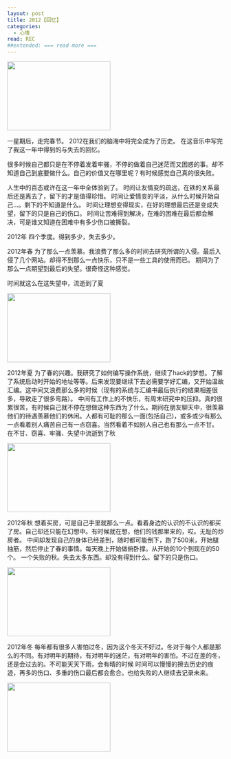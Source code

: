 ```yaml
---
layout: post
title: 2012【回忆】
categories:
  - 心情
read: REC
##extended: === read more ===
---
```

<div class="figure box right no_margin_top"><img src="/moonblog/images/img/2013-02-14-first-blog.jpg" width="240" height="160"></div>
  
一星期后，走完春节。
2012在我们的脑海中将完全成为了历史。
在这音乐中写完了我这一年中得到的与失去的回忆。

很多时候自己都只是在不停着发着牢骚，不停的做着自己迷茫而又困惑的事。却不知道自己到底要做什么。自己的价值又在哪里呢？有时候感觉自己真的很失败。

人生中的百态或许在这一年中全体验到了。
时间让友情变的疏远，在铁的关系最后还是离去了，留下的才是值得珍惜。
时间让爱情变的平淡，从什么时候开始自己...。剩下的不知道是什么。
时间让理想变得现实，在好的理想最后还是变成失望，留下的只是自己的伤口。
时间让苦难得到解决，在难的困难在最后都会解决，可是谁又知道在困难中有多少伤口被撕裂。



 
2012年 四个季度。得到多少，失去多少。


2012年春
为了那么一点羡慕。我浪费了那么多的时间去研究所谓的入侵。最后入侵了几个网站。却得不到那么一点快乐，只不是一些工具的使用而已。
期间为了那么一点期望到最后的失望。很奇怪这种感觉。

时间就这么在这失望中，流逝到了夏

<div class="figure box right "><img src="/moonblog/images/img/2013-02-14-first-blog.jpg" width="240" height="160"></div>

2012年夏
为了春的兴趣。我研究了如何编写操作系统，继续了hack的梦想。了解了系统启动时开始的地址等等。后来发现要继续下去必需要学好汇编，又开始温故汇编。这中间又浪费那么多的时候（现有的系统与汇编书最后执行的结果相差很多，导致走了很多弯路）。
中间有工作上的不快乐，有周末研究中的压抑。真的很累很苦，有时候自己就不停在想做这种东西为了什么。期间在朋友聊天中，很羡慕他们的待遇羡慕他们的休闲。人都有可耻的那么一面(包括自己)，或多或少有那么一点看着别人痛苦自己有一点窃喜。当然看着不如别人自己也有那么一点不甘。
在不甘、窃喜、牢骚、失望中流逝到了秋
<div class="figure box right "><img src="/moonblog/images/img/2013-02-14-first-blog.jpg" width="240" height="160"></div>


2012年秋
想着买房，可是自己手里就那么一点。看着身边的认识的不认识的都买了房。自己却还只能在幻想中。有时候就在想，他们的钱那里来的，哎。无耻的炒房者。
中间却发现自己的身体已经差到，随时都可能倒下，跑了500米，开始腿抽筋，然后停止了春的事情。每天晚上开始做俯卧撑。从开始的10个到现在的50个。
一个失败的秋。失去太多东西。却没有得到什么。留下的只是伤口。

<div class="figure box right "><img src="/moonblog/images/img/2013-02-14-first-blog.jpg" width="240" height="160"></div>

2012年冬
每年都有很多人害怕过冬，因为这个冬天不好过。冬对于每个人都是那么的不同。有对明年的期待，有对明年的迷茫，有对明年的害怕。不过在差的冬，还是会过去的。不可能天天下雨，会有晴的时候
时间可以慢慢的擦去历史的痕迹，再多的伤口、多重的伤口最后都会愈合。也给失败的人继续去记录未来。
<div class="figure box right "><img src="/moonblog/images/img/2013-02-14-first-blog.jpg" width="240" height="160"></div>

